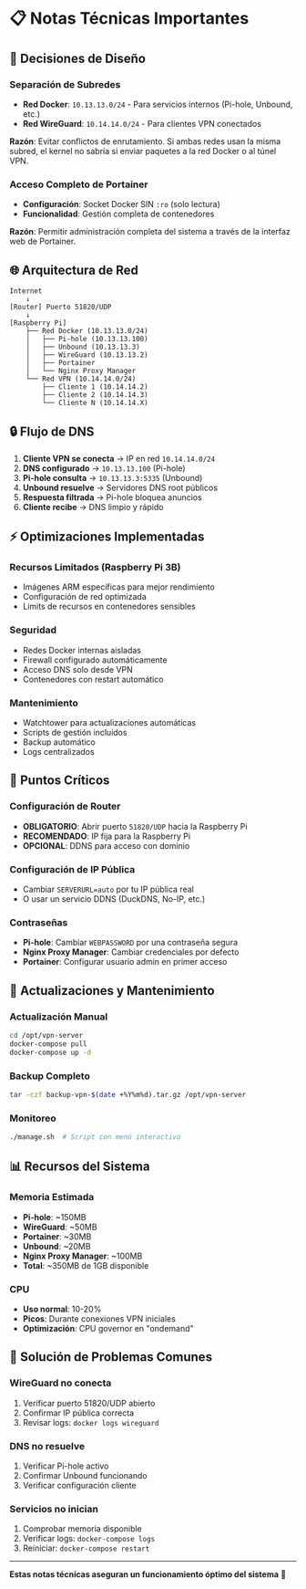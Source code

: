 # 📋 Notas Técnicas Importantes

## 🔧 Decisiones de Diseño

### **Separación de Subredes**
- **Red Docker**: `10.13.13.0/24` - Para servicios internos (Pi-hole, Unbound, etc.)
- **Red WireGuard**: `10.14.14.0/24` - Para clientes VPN conectados

**Razón**: Evitar conflictos de enrutamiento. Si ambas redes usan la misma subred, el kernel no sabría si enviar paquetes a la red Docker o al túnel VPN.

### **Acceso Completo de Portainer**
- **Configuración**: Socket Docker SIN `:ro` (solo lectura)
- **Funcionalidad**: Gestión completa de contenedores

**Razón**: Permitir administración completa del sistema a través de la interfaz web de Portainer.

## 🌐 Arquitectura de Red

```
Internet
    ↓
[Router] Puerto 51820/UDP
    ↓
[Raspberry Pi]
    ├── Red Docker (10.13.13.0/24)
    │   ├── Pi-hole (10.13.13.100)
    │   ├── Unbound (10.13.13.3)
    │   ├── WireGuard (10.13.13.2)
    │   ├── Portainer
    │   └── Nginx Proxy Manager
    └── Red VPN (10.14.14.0/24)
        ├── Cliente 1 (10.14.14.2)
        ├── Cliente 2 (10.14.14.3)
        └── Cliente N (10.14.14.X)
```

## 🔒 Flujo de DNS

1. **Cliente VPN se conecta** → IP en red `10.14.14.0/24`
2. **DNS configurado** → `10.13.13.100` (Pi-hole)
3. **Pi-hole consulta** → `10.13.13.3:5335` (Unbound)
4. **Unbound resuelve** → Servidores DNS root públicos
5. **Respuesta filtrada** → Pi-hole bloquea anuncios
6. **Cliente recibe** → DNS limpio y rápido

## ⚡ Optimizaciones Implementadas

### **Recursos Limitados (Raspberry Pi 3B)**
- Imágenes ARM específicas para mejor rendimiento
- Configuración de red optimizada
- Limits de recursos en contenedores sensibles

### **Seguridad**
- Redes Docker internas aisladas
- Firewall configurado automáticamente
- Acceso DNS solo desde VPN
- Contenedores con restart automático

### **Mantenimiento**
- Watchtower para actualizaciones automáticas
- Scripts de gestión incluidos
- Backup automático
- Logs centralizados

## 🚨 Puntos Críticos

### **Configuración de Router**
- **OBLIGATORIO**: Abrir puerto `51820/UDP` hacia la Raspberry Pi
- **RECOMENDADO**: IP fija para la Raspberry Pi
- **OPCIONAL**: DDNS para acceso con dominio

### **Configuración de IP Pública**
- Cambiar `SERVERURL=auto` por tu IP pública real
- O usar un servicio DDNS (DuckDNS, No-IP, etc.)

### **Contraseñas**
- **Pi-hole**: Cambiar `WEBPASSWORD` por una contraseña segura
- **Nginx Proxy Manager**: Cambiar credenciales por defecto
- **Portainer**: Configurar usuario admin en primer acceso

## 🔄 Actualizaciones y Mantenimiento

### **Actualización Manual**
```bash
cd /opt/vpn-server
docker-compose pull
docker-compose up -d
```

### **Backup Completo**
```bash
tar -czf backup-vpn-$(date +%Y%m%d).tar.gz /opt/vpn-server
```

### **Monitoreo**
```bash
./manage.sh  # Script con menú interactivo
```

## 📊 Recursos del Sistema

### **Memoria Estimada**
- **Pi-hole**: ~150MB
- **WireGuard**: ~50MB
- **Portainer**: ~30MB
- **Unbound**: ~20MB
- **Nginx Proxy Manager**: ~100MB
- **Total**: ~350MB de 1GB disponible

### **CPU**
- **Uso normal**: 10-20%
- **Picos**: Durante conexiones VPN iniciales
- **Optimización**: CPU governor en "ondemand"

## 🔧 Solución de Problemas Comunes

### **WireGuard no conecta**
1. Verificar puerto 51820/UDP abierto
2. Confirmar IP pública correcta
3. Revisar logs: `docker logs wireguard`

### **DNS no resuelve**
1. Verificar Pi-hole activo
2. Confirmar Unbound funcionando
3. Verificar configuración cliente

### **Servicios no inician**
1. Comprobar memoria disponible
2. Verificar logs: `docker-compose logs`
3. Reiniciar: `docker-compose restart`

---

**Estas notas técnicas aseguran un funcionamiento óptimo del sistema** 🚀 